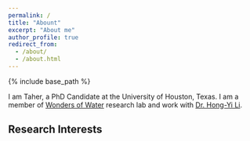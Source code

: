 ```yaml
---
permalink: /
title: "Abount"
excerpt: "About me"
author_profile: true
redirect_from: 
  - /about/
  - /about.html
---
```


{% include base_path %}

I am Taher, a PhD Candidate at the University of Houston, Texas. I am a member
of [Wonders of Water](https://wowuoh.wixsite.com/home) research lab and work
with [Dr. Hong-Yi Li](http://www.cive.uh.edu/faculty/li-hong-yi).

## Research Interests

